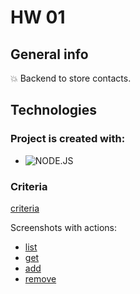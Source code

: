 # HW 01


## General info

:boom: Backend to store contacts.


## Technologies


### Project is created with:

- ![NODE.JS](https://badges.aleen42.com/src/node.svg)&nbsp;

 
### Criteria
[criteria](https://github.com/goitacademy/nodejs-homework/blob/master/homework-01/README.pl.md )

Screenshots with actions:
- [list](https://monosnap.com/file/fKF8fARy60FNlsY3l7pqNUdFxO5iW4)
- [get](https://monosnap.com/file/j5BnhE8lyseJYznUFsdmqXj0i0QD5O)
- [add](https://monosnap.com/file/taxl91VZxPVJiVr1eLmyEz6l7rDfLx) 
- [remove](https://monosnap.com/file/6n0428iU4Yv4BNpsw6XHMkg3SQoo9J) 
